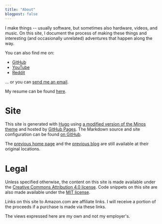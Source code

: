 ```yaml
---
title: "About"
blogpost: false
---
```


I make things -- usually software, but sometimes also hardware, videos, and
music. On this site, I document the process of making these things and
interesting (and occasionally unrelated) adventures that happen along the way.

You can also find me on:

* [GitHub](https://github.com/aarmea/)
* [YouTube](https://www.youtube.com/channel/UCnhhM5-D-hMGzNH_zk8vVwg)
* [Reddit](https://www.reddit.com/user/aarmea)

... or you can [send me an email](mailto:website@albertarmea.com).

My resume can be found [here](/docs/resume.pdf).

# Site

This site is generated with [Hugo](https://gohugo.io) using [a modified version
of the Minos theme](https://github.com/aarmea/hugo-theme-minos) and hosted by
[GitHub Pages](https://pages.github.com/). The Markdown source and site
configuration can be found [on
GitHub](https://github.com/aarmea/albertarmea.com-v2).

The [previous home page](http://albertarmea.com/static) and the [previous
blog](http://blog.albertarmea.com) are still available at their original
locations.

# Legal

Unless specified otherwise, the content on this site is made available under the
[Creative Commons Attribution 4.0
license](https://choosealicense.com/licenses/cc-by-4.0/). Code snippets on this
site are also made available under the [MIT
license](https://choosealicense.com/licenses/mit/).

Links on this site to Amazon.com are affiliate links. I will receive a portion
of the proceeds if a purchase is made via these links.

The views expressed here are my own and not my employer's.
